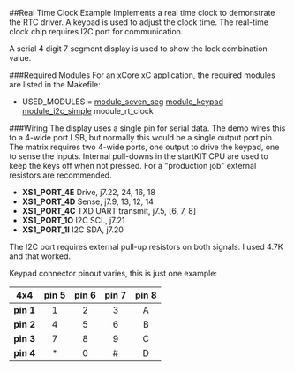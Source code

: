 ##Real Time Clock Example
Implements a real time clock to demonstrate the RTC driver.  A keypad is used to adjust the clock time.  The real-time clock chip requires I2C port for communication.

A serial 4 digit 7 segment display is used to show the lock combination value.

###Required Modules
For an xCore xC application, the required modules are listed in the Makefile:
- USED_MODULES = [module_seven_seg](https://github.com/teachop/xcore_seven_seg) [module_keypad](https://github.com/teachop/xcore_keypad) [module_i2c_simple](https://github.com/xcore/sc_i2c) module_rt_clock

###Wiring
The display uses a single pin for serial data.  The demo wires this to a 4-wide port LSB, but normally this would be a single output port pin.  The matrix requires two 4-wide ports, one output to drive the keypad, one to sense the inputs.  Internal pull-downs in the startKIT CPU are used to keep the keys off when not pressed.  For a "production job" external resistors are recommended.
- **XS1_PORT_4E**  Drive, j7.22, 24, 16, 18
- **XS1_PORT_4D**  Sense, j7.9, 13, 12, 14
- **XS1_PORT_4C**  TXD UART transmit, j7.5, [6, 7, 8]
- **XS1_PORT_1O**  I2C SCL, j7.21
- **XS1_PORT_1I**  I2C SDA, j7.20

The I2C port requires external pull-up resistors on both signals.  I used 4.7K and that worked.

Keypad connector pinout varies, this is just one example:

|    4x4    | pin 5 | pin 6 | pin 7 | pin 8 |
|:---------:|:-----:|:-----:|:-----:|:-----:|
| **pin 1** |   1   |   2   |   3   |   A   |
| **pin 2** |   4   |   5   |   6   |   B   |
| **pin 3** |   7   |   8   |   9   |   C   |
| **pin 4** |   *   |   0   |   #   |   D   |

